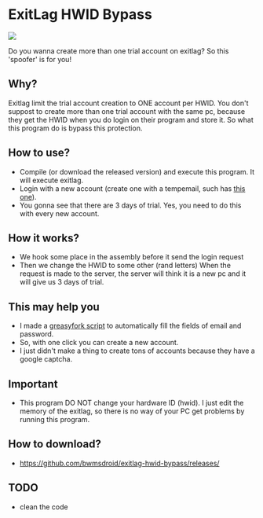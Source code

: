 # ExitLag HWID Bypass
<a href="https://www.exitlag.com/en/login" target="_blank"><img src="https://www.exitlag.com/img/exitlag.png"></a>

Do you wanna create more than one trial account on exitlag? So this 'spoofer' is for you!

## Why? 

Exitlag limit the trial account creation to ONE account per HWID. You don't suppost to create more than one trial account with the same pc, because they get the HWID when you do login on their program and store it.
So what this program do is bypass this protection.

## How to use?
- Compile (or download the released version) and execute this program. It will execute exitlag.
- Login with a new account (create one with a tempemail, such has <a href="https://www.gmailnator.com/" target="_blank">this one</a>).
- You gonna see that there are 3 days of trial.
Yes, you need to do this with every new account.
    
## How it works?
  - We hook some place in the assembly before it send the login request
  - Then we change the HWID to some other (rand letters)
  When the request is made to the server, the server will think it is a new pc and it will give us 3 days of trial.		

## This may help you

 - I made a <a href="https://greasyfork.org/pt-BR/scripts/420383-automatic-create-account-exitlag">greasyfork script</a> to automatically fill the fields of email and password. 
 - So, with one click you can create a new account.
 - I just didn't make a thing to create tons of accounts because they have a google captcha.

## Important
 - This program DO NOT change your hardware ID (hwid). I just edit the memory of the exitlag, so there is no way of your PC get problems by running this program.

## How to download?
 - https://github.com/bwmsdroid/exitlag-hwid-bypass/releases/

## TODO
 - clean the code

